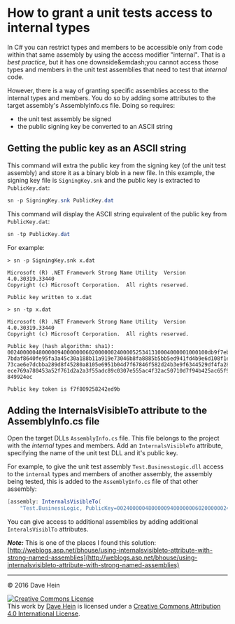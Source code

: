 # How to grant a unit tests access to internal types

In C# you can restrict types and members to be accessible only from code within that same assembly by using the access modifier "internal". That is a _best practice_, but it has one downside&emdash;you cannot access those types and members in the unit test assemblies that need to test that _internal_ code.

However, there is a way of granting specific assemblies access to the internal types and members. You do so by adding some attributes to the target assembly's AssemblyInfo.cs file. Doing so requires:

* the unit test assembly be signed
* the public signing key be converted to an ASCII string

## Getting the public key as an ASCII string

This command will extra the public key from the signing key (of the unit test assembly) and store it as a binary blob in a new file. In this example, the signing key file is `SigningKey.snk` and the public key is extracted to `PublicKey.dat`:

```powershell
sn -p SigningKey.snk PublicKey.dat
```

This command will display the ASCII string equivalent of the public key from `PublicKey.dat`:

```powershell
sn -tp PublicKey.dat
```

For example:

```nohighlight
> sn -p SigningKey.snk x.dat

Microsoft (R) .NET Framework Strong Name Utility  Version 4.0.30319.33440
Copyright (c) Microsoft Corporation.  All rights reserved.

Public key written to x.dat

> sn -tp x.dat

Microsoft (R) .NET Framework Strong Name Utility  Version 4.0.30319.33440
Copyright (c) Microsoft Corporation.  All rights reserved.

Public key (hash algorithm: sha1):
0024000004800000940000000602000000240000525341310004000001000100db9f7ebb7dd7b5
7bdaf8640fe95fa3a45c30a188b11a919e73046b8fa8885b5bb5ed941fd4b9e6d108f1ee50d5e0
73cae6e7dcbba289d8f45280a8105e6951b04d7f67846f582d24b3e9f6344529df4fa28d9cd088
ece769a780453a52f761d2a2a3f55adc89c0307e555ac4f32ac50710d7f94b425ac65f95aaa280
849924ec

Public key token is f7f809258242ed9b

```

## Adding the InternalsVisibleTo attribute to the AssemblyInfo.cs file

Open the target DLLs `AssemblyInfo.cs` file. This file belongs to the project with the _internal_ types and members. Add an `InternalsVisibleTo` attribute, specifying the name of the unit test DLL and it's public key.

For example, to give the unit test assembly `Test.BusinessLogic.dll` access to the `internal` types and members of another assembly, the assembly being tested, this is added to the `AssemblyInfo.cs` file of that other assembly:

```csharp
[assembly: InternalsVisibleTo(
	"Test.BusinessLogic, PublicKey=0024000004800000940000000602000000240000525341310004000001000100db9f7ebb7dd7b57bdaf8640fe95fa3a45c30a188b11a919e73046b8fa8885b5bb5ed941fd4b9e6d108f1ee50d5e073cae6e7dcbba289d8f45280a8105e6951b04d7f67846f582d24b3e9f6344529df4fa28d9cd088ece769a780453a52f761d2a2a3f55adc89c0307e555ac4f32ac50710d7f94b425ac65f95aaa280849924ec")]
```

You can give access to additional assemblies by adding additional `InteralsVisiblTo` attributes.

_**Note:**_ This is one of the places I found this solution: [http://weblogs.asp.net/bhouse/using-internalsvisibleto-attribute-with-strong-named-assemblies](http://weblogs.asp.net/bhouse/using-internalsvisibleto-attribute-with-strong-named-assemblies)

---

&copy; 2016 Dave Hein

<a rel="license" href="http://creativecommons.org/licenses/by/4.0/"><img alt="Creative Commons License" style="border-width:0" src="https://i.creativecommons.org/l/by/4.0/88x31.png" /></a><br />This <span xmlns:dct="http://purl.org/dc/terms/" href="http://purl.org/dc/dcmitype/Text" rel="dct:type">work</span> by <a xmlns:cc="http://creativecommons.org/ns#" href="https://github.com/JeNeSuisPasDave/til" property="cc:attributionName" rel="cc:attributionURL">Dave Hein</a> is licensed under a <a rel="license" href="http://creativecommons.org/licenses/by/4.0/">Creative Commons Attribution 4.0 International License</a>.
